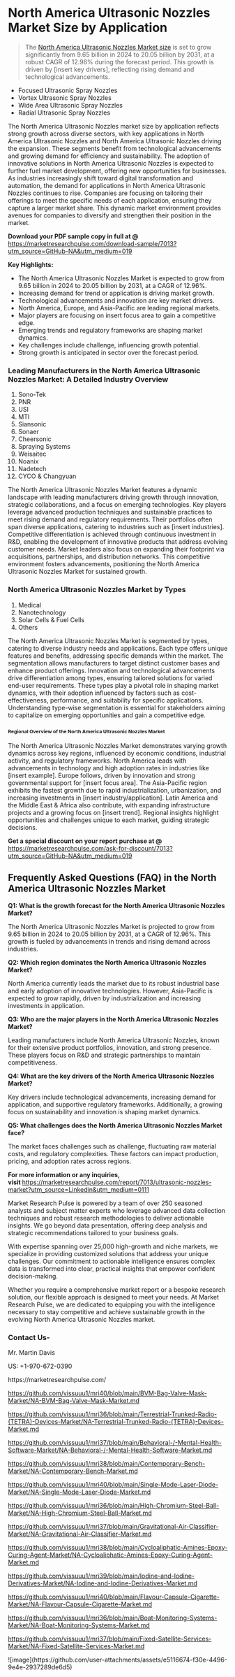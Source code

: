 <h1>North America Ultrasonic Nozzles Market&nbsp;Size by Application</h1><blockquote><p>The <a href="https://marketresearchpulse.com/download-sample/7013?utm_source=GitHub-NA&amp;utm_medium=019">North America Ultrasonic Nozzles Market size</a> is set to grow significantly from 9.65 billion in 2024 to 20.05 billion by 2031, at a robust CAGR of 12.96% during the forecast period. This growth is driven by [insert key drivers], reflecting rising demand and technological advancements.</p></blockquote><ul><li>Focused Ultrasonic Spray Nozzles<li> Vortex Ultrasonic Spray Nozzles<li> Wide Area Ultrasonic Spray Nozzles<li> Radial Ultrasonic Spray Nozzles</li></ul><p>The North America Ultrasonic Nozzles market size by application reflects strong growth across diverse sectors, with key applications in North America Ultrasonic Nozzles and North America Ultrasonic Nozzles driving the expansion. These segments benefit from technological advancements and growing demand for efficiency and sustainability. The adoption of innovative solutions in North America Ultrasonic Nozzles is expected to further fuel market development, offering new opportunities for businesses. As industries increasingly shift toward digital transformation and automation, the demand for applications in North America Ultrasonic Nozzles continues to rise. Companies are focusing on tailoring their offerings to meet the specific needs of each application, ensuring they capture a larger market share. This dynamic market environment provides avenues for companies to diversify and strengthen their position in the market.</p><p><strong>Download your PDF sample copy in full at @ </strong><a href="https://marketresearchpulse.com/download-sample/7013?utm_source=GitHub-NA&amp;utm_medium=019">https://marketresearchpulse.com/download-sample/7013?utm_source=GitHub-NA&amp;utm_medium=019</a></p><p><strong>Key Highlights: </strong></p><ul><li>The North America Ultrasonic Nozzles Market is expected to grow from 9.65 billion in 2024 to 20.05 billion by 2031, at a CAGR of 12.96%.</li><li>Increasing demand for trend or application is driving market growth.</li><li>Technological advancements and innovation are key market drivers.</li><li>North America, Europe, and Asia-Pacific are leading regional markets.</li><li>Major players are focusing on insert focus area to gain a competitive edge.</li><li>Emerging trends and regulatory frameworks are shaping market dynamics.</li><li>Key challenges include challenge, influencing growth potential.</li><li>Strong growth is anticipated in sector over the forecast period.</li></ul><h3>Leading Manufacturers in the North America Ultrasonic Nozzles Market: A Detailed Industry Overview</h3><ol><li>Sono-Tek</li><li>PNR</li><li>USI</li><li>MTI</li><li>Siansonic</li><li>Sonaer</li><li>Cheersonic</li><li>Spraying Systems</li><li>Weisaitec</li><li>Noanix</li><li>Nadetech</li><li>CYCO & Changyuan</li></ol><div class="flex max-w-full flex-col flex-grow"><div class="min-h-8 text-message flex w-full flex-col items-end gap-2 whitespace-normal break-words [.text-message+&amp;]:mt-5" dir="auto" data-message-author-role="assistant" data-message-id="fd8432e4-4910-450d-b182-61b7bfb0a01f" data-message-model-slug="gpt-4o"><div class="flex w-full flex-col gap-1 empty:hidden first:pt-[3px]"><div class="markdown prose w-full break-words dark:prose-invert light"><p>The North America Ultrasonic Nozzles Market features a dynamic landscape with leading manufacturers driving growth through innovation, strategic collaborations, and a focus on emerging technologies. Key players leverage advanced production techniques and sustainable practices to meet rising demand and regulatory requirements. Their portfolios often span diverse applications, catering to industries such as [insert industries]. Competitive differentiation is achieved through continuous investment in R&amp;D, enabling the development of innovative products that address evolving customer needs. Market leaders also focus on expanding their footprint via acquisitions, partnerships, and distribution networks. This competitive environment fosters advancements, positioning the North America Ultrasonic Nozzles Market for sustained growth.</p></div></div></div></div><h3>North America Ultrasonic Nozzles Market by Types</h3><ol><li>Medical<li> Nanotechnology<li> Solar Cells & Fuel Cells<li> Others</li></ol><div class="flex max-w-full flex-col flex-grow"><div class="min-h-8 text-message flex w-full flex-col items-end gap-2 whitespace-normal break-words [.text-message+&amp;]:mt-5" dir="auto" data-message-author-role="assistant" data-message-id="084470be-0bb7-4664-bddf-5156b4f41249" data-message-model-slug="gpt-4o-mini"><div class="flex w-full flex-col gap-1 empty:hidden first:pt-[3px]"><div class="markdown prose w-full break-words dark:prose-invert light"><p>The North America Ultrasonic Nozzles Market is segmented by types, catering to diverse industry needs and applications. Each type offers unique features and benefits, addressing specific demands within the market. The segmentation allows manufacturers to target distinct customer bases and enhance product offerings. Innovation and technological advancements drive differentiation among types, ensuring tailored solutions for varied end-user requirements. These types play a pivotal role in shaping market dynamics, with their adoption influenced by factors such as cost-effectiveness, performance, and suitability for specific applications. Understanding type-wise segmentation is essential for stakeholders aiming to capitalize on emerging opportunities and gain a competitive edge.</p></div></div></div></div><h3><span style="font-size: 11px;">Regional Overview of the North America Ultrasonic Nozzles Market</span></h3><div class="flex max-w-full flex-col flex-grow"><div class="min-h-8 text-message flex w-full flex-col items-end gap-2 whitespace-normal break-words [.text-message+&amp;]:mt-5" dir="auto" data-message-author-role="assistant" data-message-id="e9038762-ce64-4e30-91c9-9bd413514231" data-message-model-slug="gpt-4o-mini"><div class="flex w-full flex-col gap-1 empty:hidden first:pt-[3px]"><div class="markdown prose w-full break-words dark:prose-invert light"><p>The North America Ultrasonic Nozzles Market demonstrates varying growth dynamics across key regions, influenced by economic conditions, industrial activity, and regulatory frameworks. North America leads with advancements in technology and high adoption rates in industries like [insert example]. Europe follows, driven by innovation and strong governmental support for [insert focus area]. The Asia-Pacific region exhibits the fastest growth due to rapid industrialization, urbanization, and increasing investments in [insert industry/application]. Latin America and the Middle East &amp; Africa also contribute, with expanding infrastructure projects and a growing focus on [insert trend]. Regional insights highlight opportunities and challenges unique to each market, guiding strategic decisions.</p></div></div></div></div><p><strong>Get a special discount on your report purchase at @ </strong><a href="https://marketresearchpulse.com/ask-for-discount/7013?utm_source=GitHub-NA&amp;utm_medium=019">https://marketresearchpulse.com/ask-for-discount/7013?utm_source=GitHub-NA&amp;utm_medium=019</a></p><h2>Frequently Asked Questions (FAQ) in the North America Ultrasonic Nozzles Market</h2><p><strong>Q1: What is the growth forecast for the North America Ultrasonic Nozzles Market?</strong></p><p>The North America Ultrasonic Nozzles Market is projected to grow from 9.65 billion in 2024 to 20.05 billion by 2031, at a CAGR of 12.96%. This growth is fueled by advancements in trends and rising demand across industries.</p><p><strong>Q2: Which region dominates the North America Ultrasonic Nozzles Market?</strong></p><p>North America currently leads the market due to its robust industrial base and early adoption of innovative technologies. However, Asia-Pacific is expected to grow rapidly, driven by industrialization and increasing investments in application.</p><p><strong>Q3: Who are the major players in the North America Ultrasonic Nozzles Market?</strong></p><p>Leading manufacturers include North America Ultrasonic Nozzles, known for their extensive product portfolios, innovation, and strong presence. These players focus on R&amp;D and strategic partnerships to maintain competitiveness.</p><p><strong>Q4: What are the key drivers of the North America Ultrasonic Nozzles Market?</strong></p><p>Key drivers include technological advancements, increasing demand for application, and supportive regulatory frameworks. Additionally, a growing focus on sustainability and innovation is shaping market dynamics.</p><p><strong>Q5: What challenges does the North America Ultrasonic Nozzles Market face?</strong></p><p>The market faces challenges such as challenge, fluctuating raw material costs, and regulatory complexities. These factors can impact production, pricing, and adoption rates across regions.</p><p><strong>For more information or any inquiries, visit&nbsp;</strong><a href="https://marketresearchpulse.com/report/7013/ultrasonic-nozzles-market?utm_source=Linkedin&utm_medium=0111">https://marketresearchpulse.com/report/7013/ultrasonic-nozzles-market?utm_source=Linkedin&utm_medium=0111</a></p><p>Market Research Pulse is powered by a team of over 250 seasoned analysts and subject matter experts who leverage advanced data collection techniques and robust research methodologies to deliver actionable insights. We go beyond data presentation, offering deep analysis and strategic recommendations tailored to your business goals.</p><p>With expertise spanning over 25,000 high-growth and niche markets, we specialize in providing customized solutions that address your unique challenges. Our commitment to actionable intelligence ensures complex data is transformed into clear, practical insights that empower confident decision-making.</p><p>Whether you require a comprehensive market report or a bespoke research solution, our flexible approach is designed to meet your needs. At Market Research Pulse, we are dedicated to equipping you with the intelligence necessary to stay competitive and achieve sustainable growth in the evolving North America Ultrasonic Nozzles market.</p><h3><strong>Contact Us-</strong></h3><p>Mr. Martin Davis</p><p>US: +1-970-672-0390</p><p>https://marketresearchpulse.com/</p><p><a href="https://github.com/vissuuu1/mri40/blob/main/BVM-Bag-Valve-Mask-Market/NA-BVM-Bag-Valve-Mask-Market.md">https://github.com/vissuuu1/mri40/blob/main/BVM-Bag-Valve-Mask-Market/NA-BVM-Bag-Valve-Mask-Market.md</a></p><p><a href="https://github.com/vissuuu1/mri36/blob/main/Terrestrial-Trunked-Radio-(TETRA)-Devices-Market/NA-Terrestrial-Trunked-Radio-(TETRA)-Devices-Market.md">https://github.com/vissuuu1/mri36/blob/main/Terrestrial-Trunked-Radio-(TETRA)-Devices-Market/NA-Terrestrial-Trunked-Radio-(TETRA)-Devices-Market.md</a></p><p><a href="https://github.com/vissuuu1/mri37/blob/main/Behavioral-/-Mental-Health-Software-Market/NA-Behavioral-/-Mental-Health-Software-Market.md">https://github.com/vissuuu1/mri37/blob/main/Behavioral-/-Mental-Health-Software-Market/NA-Behavioral-/-Mental-Health-Software-Market.md</a></p><p><a href="https://github.com/vissuuu1/mri38/blob/main/Contemporary-Bench-Market/NA-Contemporary-Bench-Market.md">https://github.com/vissuuu1/mri38/blob/main/Contemporary-Bench-Market/NA-Contemporary-Bench-Market.md</a></p><p><a href="https://github.com/vissuuu1/mri40/blob/main/Single-Mode-Laser-Diode-Market/NA-Single-Mode-Laser-Diode-Market.md">https://github.com/vissuuu1/mri40/blob/main/Single-Mode-Laser-Diode-Market/NA-Single-Mode-Laser-Diode-Market.md</a></p><p><a href="https://github.com/vissuuu1/mri36/blob/main/High-Chromium-Steel-Ball-Market/NA-High-Chromium-Steel-Ball-Market.md">https://github.com/vissuuu1/mri36/blob/main/High-Chromium-Steel-Ball-Market/NA-High-Chromium-Steel-Ball-Market.md</a></p><p><a href="https://github.com/vissuuu1/mri37/blob/main/Gravitational-Air-Classifier-Market/NA-Gravitational-Air-Classifier-Market.md">https://github.com/vissuuu1/mri37/blob/main/Gravitational-Air-Classifier-Market/NA-Gravitational-Air-Classifier-Market.md</a></p><p><a href="https://github.com/vissuuu1/mri38/blob/main/Cycloaliphatic-Amines-Epoxy-Curing-Agent-Market/NA-Cycloaliphatic-Amines-Epoxy-Curing-Agent-Market.md">https://github.com/vissuuu1/mri38/blob/main/Cycloaliphatic-Amines-Epoxy-Curing-Agent-Market/NA-Cycloaliphatic-Amines-Epoxy-Curing-Agent-Market.md</a></p><p><a href="https://github.com/vissuuu1/mri39/blob/main/Iodine-and-Iodine-Derivatives-Market/NA-Iodine-and-Iodine-Derivatives-Market.md">https://github.com/vissuuu1/mri39/blob/main/Iodine-and-Iodine-Derivatives-Market/NA-Iodine-and-Iodine-Derivatives-Market.md</a></p><p><a href="https://github.com/vissuuu1/mri40/blob/main/Flavour-Capsule-Cigarette-Market/NA-Flavour-Capsule-Cigarette-Market.md">https://github.com/vissuuu1/mri40/blob/main/Flavour-Capsule-Cigarette-Market/NA-Flavour-Capsule-Cigarette-Market.md</a></p><p><a href="https://github.com/vissuuu1/mri36/blob/main/Boat-Monitoring-Systems-Market/NA-Boat-Monitoring-Systems-Market.md">https://github.com/vissuuu1/mri36/blob/main/Boat-Monitoring-Systems-Market/NA-Boat-Monitoring-Systems-Market.md</a></p><p><a href="https://github.com/vissuuu1/mri37/blob/main/Fixed-Satellite-Services-Market/NA-Fixed-Satellite-Services-Market.md">https://github.com/vissuuu1/mri37/blob/main/Fixed-Satellite-Services-Market/NA-Fixed-Satellite-Services-Market.md</a></p>
![image](https://github.com/user-attachments/assets/e5116674-f30e-4496-9e4e-2937289de6d5)

